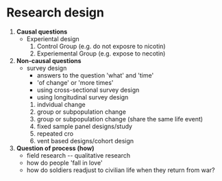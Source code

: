# Research design
1. __Causal questions__
   - Experiental design
     1. Control Group (e.g. do not exposre to nicotin)
     2. Experiemental Group (e.g. expose to necotin)
2. __Non-causal questions__
   - survey design
     - answers to the question 'what' and 'time'
     - 'of change' or 'more times'
     - using cross-sectional survey design
     - using longitudinal survey design
     1. indvidual change
     2. group or subpopulation change
     3. group or subpopulation change (share the same life event)
     4. fixed sample panel designs/study
     5. repeated cro
     6. vent based designs/cohort design
3. __Question of process (how)__
   - field research -- qualitative research
   - how do people 'fall in love'
   - how do soldiers readjust to civilian life when they return from war?
